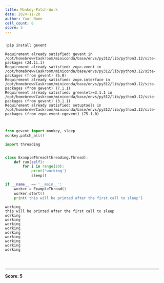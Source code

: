 ```yaml
---
title: Monkey-Patch-Work
date: 2024-11-28
author: Your Name
cell_count: 6
score: 5
---
```


```python

```


```python
!pip install gevent
```

    Requirement already satisfied: gevent in /opt/homebrew/Caskroom/miniconda/base/envs/py312/lib/python3.12/site-packages (24.11.1)
    Requirement already satisfied: zope.event in /opt/homebrew/Caskroom/miniconda/base/envs/py312/lib/python3.12/site-packages (from gevent) (5.0)
    Requirement already satisfied: zope.interface in /opt/homebrew/Caskroom/miniconda/base/envs/py312/lib/python3.12/site-packages (from gevent) (7.1.1)
    Requirement already satisfied: greenlet>=3.1.1 in /opt/homebrew/Caskroom/miniconda/base/envs/py312/lib/python3.12/site-packages (from gevent) (3.1.1)
    Requirement already satisfied: setuptools in /opt/homebrew/Caskroom/miniconda/base/envs/py312/lib/python3.12/site-packages (from zope.event->gevent) (75.1.0)



```python


from gevent import monkey, sleep
monkey.patch_all()

import threading 


class ExampleThread(threading.Thread):
    def run(self):
        for i in range(10):
            print('working')
            sleep()

if __name__ == '__main__':
    worker = ExampleThread()
    worker.start()
    print('this will be printed after the first call to sleep')
```

    working
    this will be printed after the first call to sleep
    working
    working
    working
    working
    working
    working
    working
    working
    working



```python

```


```python

```


```python

```


---
**Score: 5**
